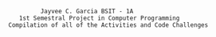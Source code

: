              Jayvee C. Garcia BSIT - 1A 
       1st Semestral Project in Computer Programming 
    Compilation of all of the Activities and Code Challenges

